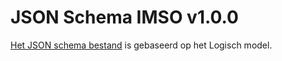 # JSON Schema IMSO v1.0.0

[Het JSON schema bestand](./IMSO-LM-v1.0.0.json) is gebaseerd op het Logisch model.
